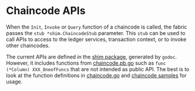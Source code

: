 # Chaincode APIs

When the `Init`, `Invoke` or `Query` function of a chaincode is called, the fabric passes the `stub *shim.ChaincodeStub` parameter. This `stub` can be used to call APIs to access to the ledger services, transaction context, or to invoke other chaincodes.

The current APIs are defined in the [shim package](https://godoc.org/github.com/hyperledger/fabric/core/chaincode/shim), generated by `godoc`. However, it includes functions from [chaincode.pb.go](https://github.com/hyperledger/fabric/blob/master/core/chaincode/shim/chaincode.pb.go) such as `func (*Column) XXX_OneofFuncs` that are not intended as public API. The best is to look at the function definitions in [chaincode.go](https://github.com/hyperledger/fabric/blob/master/core/chaincode/shim/chaincode.go) and [chaincode samples](https://github.com/hyperledger/fabric/tree/master/examples/chaincode) for usage.
